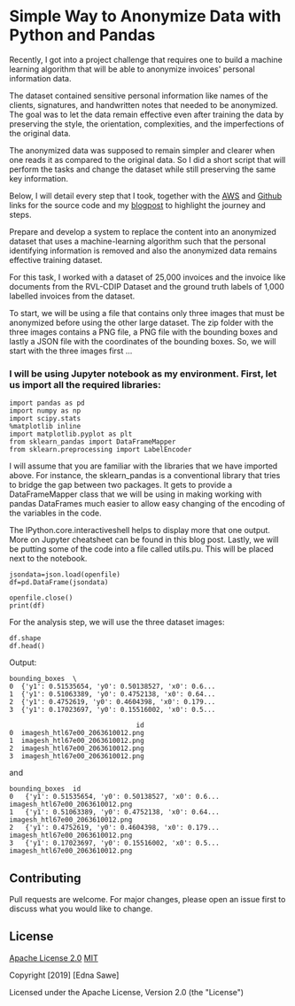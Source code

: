 # Simple Way to Anonymize Data with Python and Pandas
Recently, I got into a project challenge that requires one to build a machine learning algorithm
that will be able to anonymize invoices' personal information data. 


The dataset contained sensitive personal information like names of the clients, signatures, and
handwritten notes that needed to be anonymized. The goal was to let the data remain effective even
after training the data by preserving the style, the orientation, complexities, and the imperfections
of the original data. 


The anonymized data was supposed to remain simpler and clearer when one reads it as compared to the
original data. So I did a short script that will perform the tasks and change the dataset while still
preserving the same key information. 


Below, I will detail every step that I took, together with the [AWS](https://ap-south-1.console.aws.amazon.com/console/home?region=ap-south-1#) and [Github](https://github.com/ednasawe/Simple-Way-to-Anonymize-Data-with-Python-and-Pandas/blob/master/README.md) links for the source code and my [blogpost](https://techauthorityorg.wordpress.com/) to highlight the journey and steps. 


Prepare and develop a system to replace the content into an anonymized dataset that uses a machine-learning
algorithm such that the personal identifying information is removed and also the anonymized data remains
effective training dataset. 


For this task, I worked with a dataset of 25,000 invoices and the invoice like documents from the RVL-CDIP Dataset
and the ground truth labels of 1,000 labelled invoices from the dataset.


To start, we will be using a file that contains only three images that must be anonymized before using the other
large dataset. The zip folder with the three images contains a PNG file, a PNG file with the bounding boxes and
lastly a JSON file with the coordinates of the bounding boxes. So, we will start with the three images first ...

### I will be using Jupyter notebook as my environment. First, let us import all the required libraries:

```
import pandas as pd
import numpy as np
import scipy.stats
%matplotlib inline
import matplotlib.pyplot as plt
from sklearn_pandas import DataFrameMapper
from sklearn.preprocessing import LabelEncoder
```

I will assume that you are familiar with the libraries that we have imported above. For instance, the sklearn_pandas
is a conventional library that tries to bridge the gap between two packages. It gets to provide a DataFrameMapper
class that we will be using in making working with pandas DataFrames much easier to allow easy changing of the
encoding of the variables in the code.


The IPython.core.interactiveshell helps to display more that one output. More on Jupyter cheatsheet can be found
in this blog post. Lastly, we will be putting some of the code into a file called utils.pu. This will be placed
next to the notebook.


```openfile=open('imagesh_htl67e00_2063610012.json')
jsondata=json.load(openfile)
df=pd.DataFrame(jsondata)

openfile.close()
print(df)
```


For the analysis step, we will use the three dataset images:

```
df.shape
df.head()
```


Output:

```
bounding_boxes  \
0  {'y1': 0.51535654, 'y0': 0.50138527, 'x0': 0.6...   
1  {'y1': 0.51063389, 'y0': 0.4752138, 'x0': 0.64...   
2  {'y1': 0.4752619, 'y0': 0.4604398, 'x0': 0.179...   
3  {'y1': 0.17023697, 'y0': 0.15516002, 'x0': 0.5...   

                                id  
0  imagesh_htl67e00_2063610012.png  
1  imagesh_htl67e00_2063610012.png  
2  imagesh_htl67e00_2063610012.png  
3  imagesh_htl67e00_2063610012.png  
```

and

```
bounding_boxes	id
0	{'y1': 0.51535654, 'y0': 0.50138527, 'x0': 0.6...	imagesh_htl67e00_2063610012.png
1	{'y1': 0.51063389, 'y0': 0.4752138, 'x0': 0.64...	imagesh_htl67e00_2063610012.png
2	{'y1': 0.4752619, 'y0': 0.4604398, 'x0': 0.179...	imagesh_htl67e00_2063610012.png
3	{'y1': 0.17023697, 'y0': 0.15516002, 'x0': 0.5...	imagesh_htl67e00_2063610012.png
```













## Contributing
Pull requests are welcome. For major changes, please open an issue first to discuss what you would like to change.


## License
[Apache License 2.0](https://github.com/ednasawe/Simple-Way-to-Anonymize-Data-with-Python-and-Pandas/blob/master/LICENSE)
[MIT](https://choosealicense.com/licenses/mit/)

Copyright [2019] [Edna Sawe]

   Licensed under the Apache License, Version 2.0 (the "License")
